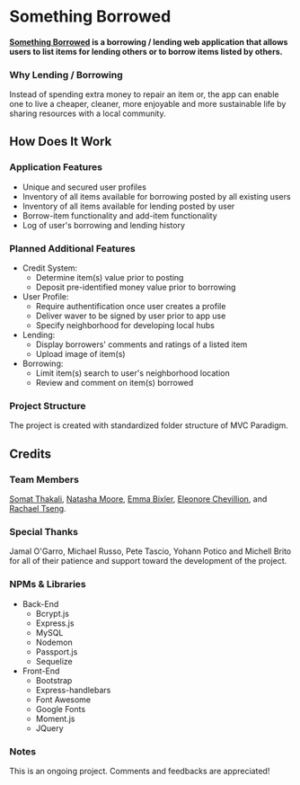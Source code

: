 # Something Borrowed

#### [__Something Borrowed__](https://something-borrowed-2019.herokuapp.com/) is a borrowing / lending web application that allows users to list items for lending others or to borrow items listed by others.

### Why Lending / Borrowing

Instead of spending extra money to repair an item or, the app can enable one to live a cheaper, cleaner, more enjoyable and more sustainable life by sharing resources with a local community.


## How Does It Work

### Application Features
- Unique and secured user profiles
- Inventory of all items available for borrowing posted by all existing users
- Inventory of all items available for lending posted by user
- Borrow-item functionality and add-item functionality
- Log of user's borrowing and lending history

### Planned Additional Features
- Credit System: 
    - Determine item(s) value prior to posting
    - Deposit pre-identified money value prior to borrowing
- User Profile: 
    - Require authentification once user creates a profile
    - Deliver waver to be signed by user prior to app use
    - Specify neighborhood for developing local hubs
- Lending:
    - Display borrowers' comments and ratings of a listed item
    - Upload image of item(s)
- Borrowing: 
    - Limit item(s) search to user's neighborhood location
    - Review and comment on item(s) borrowed


### Project Structure
The project is created with standardized folder structure of MVC Paradigm.

## Credits

### Team Members
[Somat Thakali](https://github.com/SomatThakali), [Natasha Moore](https://github.com/natalytak), [Emma Bixler](https://github.com/emmabixler), [Eleonore Chevillion](https://github.com/tomspalding), and [Rachael Tseng](https://github.com/hojungt).

### Special Thanks
Jamal O'Garro, Michael Russo, Pete Tascio, Yohann Potico and Michell Brito for all of their patience and support toward the development of the project.

### NPMs & Libraries
- Back-End
    - Bcrypt.js
    - Express.js
    - MySQL
    - Nodemon
    - Passport.js
    - Sequelize
- Front-End
    - Bootstrap
    - Express-handlebars
    - Font Awesome
    - Google Fonts
    - Moment.js
    - JQuery

### Notes
This is an ongoing project. Comments and feedbacks are appreciated!